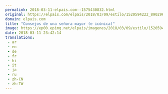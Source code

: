 ```yaml
---
permalink: 2018-03-11-elpais.com--1575430832.html
original: https://elpais.com/elpais/2018/03/09/estilo/1520594222_890296.html#?ref=rss&format=simple&link=link
domain: elpais.com
title: "Consejos de una señora mayor (e icónica)"
image: https://ep00.epimg.net/elpais/imagenes/2018/03/09/estilo/1520594222_890296_1520594310_rrss_normal.jpg
date: 2018-03-11 23:42:14
translations: 
 - ar
 - en
 - de
 - fr
 - hi
 - it
 - ja
 - ru
 - zh-CN
 - zh-TW
---
```


